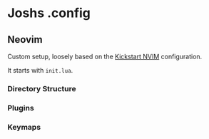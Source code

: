 # Joshs .config

## Neovim

Custom setup, loosely based on the [Kickstart NVIM](https://github.com/nvim-lua/kickstart.nvim) configuration.

It starts with `init.lua`.

### Directory Structure

### Plugins

### Keymaps


